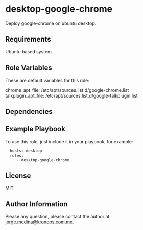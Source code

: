 desktop-google-chrome
=====================

Deploy google-chrome on ubuntu desktop.

Requirements
------------

Ubuntu based system.

Role Variables
--------------

These are default variables for this role:

chrome_apt_file: /etc/apt/sources.list.d/google-chrome.list
talkplugin_apt_file: /etc/apt/sources.list.d/google-talkplugin.list

Dependencies
------------

Example Playbook
----------------

To use this role, just include it in your playbook, for example:

    - hosts: desktop
      roles:
         - desktop-google-chrome

License
-------

MIT

Author Information
------------------

Please any question, please contact the author at: jorge.medina@kronops.com.mx.
